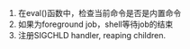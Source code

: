 1. 在eval()函数中，检查当前命令是否是内置命令
2. 如果为foreground job，shell等待job的结束
3. 注册SIGCHLD handler, reaping children.